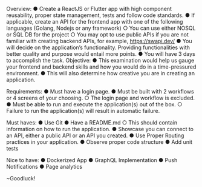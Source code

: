 Overview:
● Create a ReactJS or Flutter app with high component reusability, proper state management, tests
and follow code standards.
● If applicable, create an API for the frontend app with one of the following languages (Golang,
Nodejs or any framework)
  ○ You can use either NOSQL or SQL DB for the project
  ○ You may opt to use public APIs if you are not familiar with creating backend APIs, for
  example, https://swapi.dev/
● You will decide on the application’s functionality. Providing functionalities with better quality and
purpose would entail more points.
● You will have 3 days to accomplish the task.
Objective:
● This examination would help us gauge your frontend and backend skills and how you would do in a time-pressured environment.
● This will also determine how creative you are in creating an application.

Requirements:
● Must have a login page.
● Must be built with 2 workflows or 4 screens of your choosing.
  ○ The login page and workflow is excluded.
● Must be able to run and execute the application(s) out of the box.
  ○ Failure to run the application(s) will result in automatic failure.

Must haves:
● Use Git
● Have a README.md
  ○ This should contain information on how to run the application.
● Showcase you can connect to an API, either a public API or an API you created.
● Use Proper Routing practices in your application.
● Observe proper code structure
● Add unit tests

Nice to have:
● Dockerized App
● GraphQL Implementation
● Push Notifications
● Page analytics

~Goodluck!

